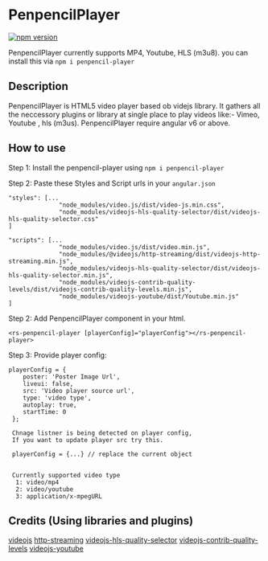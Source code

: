 # PenpencilPlayer
[![npm version](https://badge.fury.io/js/videojs-hls-quality-selector.svg)](https://www.npmjs.com/package/penpencil-player)


PenpencilPlayer currently supports MP4, Youtube, HLS (m3u8). you can install this via `npm i penpencil-player`

## Description
PenpencilPlayer is HTML5 video player based ob videjs library. It gathers all the neccessory plugins or library at single place to play videos like:- Vimeo, Youtube , hls (m3us).
PenpencilPlayer require angular v6 or above.

## How to use
Step 1: Install the penpencil-player using `npm i penpencil-player`

Step 2: Paste these Styles and Script urls in your `angular.json`

```
"styles": [...
              "node_modules/video.js/dist/video-js.min.css",
              "node_modules/videojs-hls-quality-selector/dist/videojs-hls-quality-selector.css"
]

"scripts": [...
              "node_modules/video.js/dist/video.min.js",
              "node_modules/@videojs/http-streaming/dist/videojs-http-streaming.min.js",
              "node_modules/videojs-hls-quality-selector/dist/videojs-hls-quality-selector.min.js",
              "node_modules/videojs-contrib-quality-levels/dist/videojs-contrib-quality-levels.min.js",
              "node_modules/videojs-youtube/dist/Youtube.min.js"
]

```

Step 2: Add PenpencilPlayer component in your html.
```
<rs-penpencil-player [playerConfig]="playerConfig"></rs-penpencil-player>

```

Step 3: Provide player config: 

```
playerConfig = {
    poster: 'Poster Image Url',
    liveui: false,
    src: 'Video player source url',
    type: 'video type',
    autoplay: true,
    startTime: 0 
 };
 
 Chnage listner is being detected on player config, 
 If you want to update player src try this.
 
 playerConfig = {...} // replace the current object
 
  
 Currently supported video type
  1: video/mp4
  2: video/youtube
  3: application/x-mpegURL
```
## Credits (Using libraries and plugins)

[videojs](http://videojs.com/)
[http-streaming](https://github.com/videojs/http-streaming)
[videojs-hls-quality-selector](https://github.com/chrisboustead/videojs-hls-quality-selector)
[videojs-contrib-quality-levels](https://github.com/videojs/videojs-contrib-quality-levels)
[videojs-youtube](https://github.com/videojs/videojs-youtube)
  
  
  
